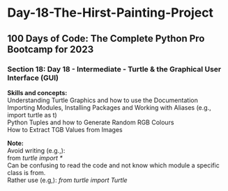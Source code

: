 # Day-18-The-Hirst-Painting-Project
<h2>100 Days of Code: The Complete Python Pro Bootcamp for 2023</h2>
<h3>Section 18: Day 18 - Intermediate - Turtle & the Graphical User Interface (GUI)</h3>
<b>Skills and concepts:</b><br>
Understanding Turtle Graphics and how to use the Documentation<br>
Importing Modules, Installing Packages and Working with Aliases (e.g., import turtle as t)<br>
Python Tuples and how to Generate Random RGB Colours<br>
How to Extract TGB Values from Images
<p></p>
<b>Note:</b><br>
Avoid writing (e.g.,): <br>
from <i>turtle import *</i><br>
Can be confusing to read the code and not know which module a specific class is from.<br>
Rather use (e.g,): <i>from turtle import Turtle</i><br>
